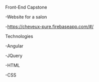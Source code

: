 Front-End Capstone

-Website for a salon

-https://cheveux-pure.firebaseapp.com/#/


Technologies

-Angular

-JQuery

-HTML

-CSS

